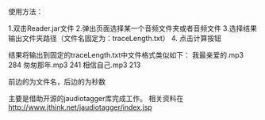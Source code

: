 使用方法：

1.双击Reader.jar文件
2.弹出页面选择某一个音频文件夹或者音频文件
3.选择结果输出文件夹路径（文件名固定为：traceLength.txt）
4. 点击计算按钮

结果将输出到固定的traceLength.txt中文件格式类似如下：
我最亲爱的.mp3 284
匆匆那年.mp3 241
相信自己.mp3 213

前边的为文件名，后边的为秒数

主要是借助开源的jaudiotagger库完成工作。 相关资料在 
http://www.jthink.net/jaudiotagger/index.jsp
